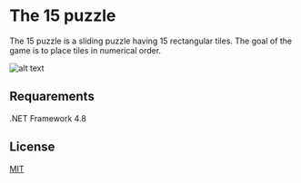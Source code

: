 # The 15 puzzle

The 15 puzzle is a sliding puzzle having 15 rectangular tiles. 
The goal of the game is to place tiles in numerical order.

![alt text](https://user-images.githubusercontent.com/99139243/159559589-2ebf2a1a-e612-4dc0-9503-3ff60e23d2eb.png)

## Requarements 

.NET Framework 4.8

## License
[MIT](https://choosealicense.com/licenses/mit/)
